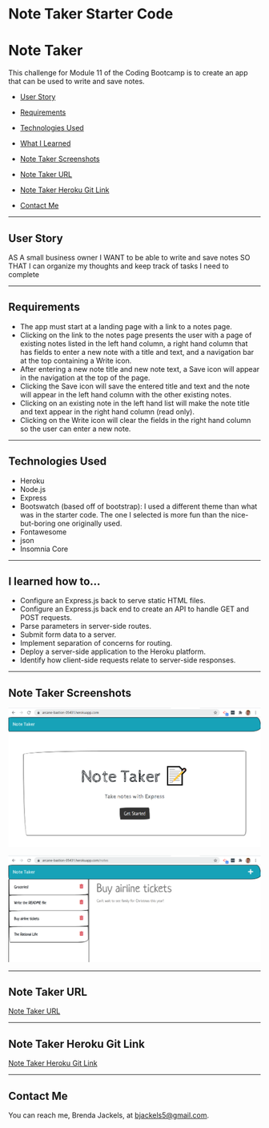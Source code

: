 # Note Taker Starter Code



# Note Taker
This challenge for Module 11 of the Coding Bootcamp is to create an app that can be used to write and save notes.

* [User Story](#userStory)

* [Requirements](#requirements)

* [Technologies Used](#techUsed)

* [What I Learned](#whatILearned)

* [Note Taker Screenshots](#webImage)

* [Note Taker URL](#projectURL)

* [Note Taker Heroku Git Link](#projectHeroku)

* [Contact Me](#contactMe)


---

<a id="userStory"></a>
## User Story

AS A small business owner
I WANT to be able to write and save notes
SO THAT I can organize my thoughts and keep track of tasks I need to complete

--- 

<a id="requirements"></a>
## Requirements
* The app must start at a landing page with a link to a notes page.
* Clicking on the link to the notes page presents the user with a page of existing notes listed in the left hand column, a right hand column that has fields to enter a new note with a title and text, and a navigation bar at the top containing a Write icon.
* After entering a new note title and new note text, a Save icon will appear in the navigation at the top of the page.
* Clicking the Save icon will save the entered title and text and the note will appear in the left hand column with the other existing notes.
* Clicking on an existing note in the left hand list will make the note title and text appear in the right hand column (read only).
* Clicking on the Write icon will clear the fields in the right hand column so the user can enter a new note.

---

<a id="techUsed"></a>
## Technologies Used
* Heroku
* Node.js
* Express
* Bootswatch (based off of bootstrap): I used a different theme than what was in the starter code. The one I selected is more fun than the nice-but-boring one originally used.
* Fontawesome
* json
* Insomnia Core

--- 

<a id="whatILearned"></a>
## I learned how to...
* Configure an Express.js back to serve static HTML files.
* Configure an Express.js back end to create an API to handle GET and POST requests.
* Parse parameters in server-side routes.
* Submit form data to a server.
* Implement separation of concerns for routing.
* Deploy a server-side application to the Heroku platform.
* Identify how client-side requests relate to server-side responses.

---

<a id="webImage"></a>
## Note Taker Screenshots

![Note Taker Landing Page](./media/note-taker-landing.png)

![Note Taker Notes Page](./media/note-taker-notes.png)

---

<a id="projectURL"></a>
## Note Taker URL
[Note Taker URL](https://arcane-bastion-05431.herokuapp.com/)

---
<a id="projectHeroku"></a>
## Note Taker Heroku Git Link
[Note Taker Heroku Git Link](https://git.heroku.com/arcane-bastion-05431.git
)

---

<a id="contactMe"></a>
## Contact Me
You can reach me, Brenda Jackels, at bjackels5@gmail.com.